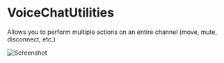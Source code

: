 # VoiceChatUtilities

Allows you to perform multiple actions on an entire channel (move, mute, disconnect, etc.)

![Screenshot](https://user-images.githubusercontent.com/60252259/224880206-9f923f0c-9939-4e1b-81ad-70167f0ee6d4.png)
